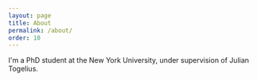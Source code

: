 ```yaml
---
layout: page
title: About
permalink: /about/
order: 10
---
```


I'm a PhD student at the New York University, under supervision of Julian Togelius.

<!--You can find the source code for Minima at GitHub:
[jekyll][jekyll-organization] /
[minima](https://github.com/jekyll/minima)
You can find the source code for Jekyll at GitHub:
[jekyll][jekyll-organization] /
[jekyll](https://github.com/jekyll/jekyll)
[jekyll-organization]: https://github.com/jekyll-->
